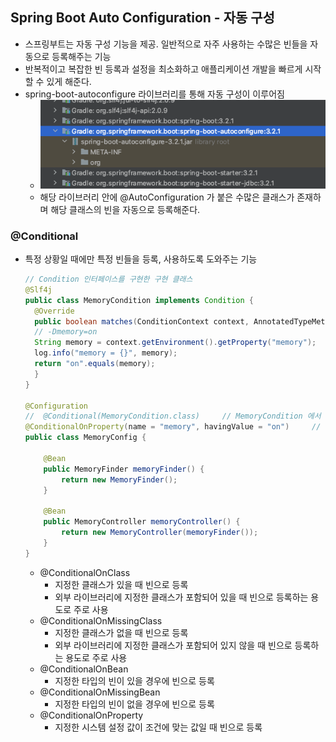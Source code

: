 ## Spring Boot Auto Configuration - 자동 구성
- 스프링부트는 자동 구성 기능을 제공. 일반적으로 자주 사용하는 수많은 빈들을 자동으로 등록해주는 기능
- 반복적이고 복잡한 빈 등록과 설정을 최소화하고 애플리케이션 개발을 빠르게 시작할 수 있게 해준다.
- spring-boot-autoconfigure 라이브러리를 통해 자동 구성이 이루어짐
  - ![spring-boot-autoconfigure.png](imgs/spring-boot-autoconfigure.png)
  - 해당 라이브러리 안에 @AutoConfiguration 가 붙은 수많은 클래스가 존재하며 해당 클래스의 빈을 자동으로 등록해준다.

### @Conditional
- 특정 상황일 때에만 특정 빈들을 등록, 사용하도록 도와주는 기능
  ```java
  // Condition 인터페이스를 구현한 구현 클래스
  @Slf4j
  public class MemoryCondition implements Condition {
    @Override
    public boolean matches(ConditionContext context, AnnotatedTypeMetadata metadata) {
    // -Dmemory=on
    String memory = context.getEnvironment().getProperty("memory");
    log.info("memory = {}", memory);
    return "on".equals(memory);
    }
  }
  
  @Configuration
  //  @Conditional(MemoryCondition.class)     // MemoryCondition 에서 구현한 matches 의 결과가 true 일 때 빈으로 등록됨
  @ConditionalOnProperty(name = "memory", havingValue = "on")     // 시스템설정으로 memory 값이 on 일때 빈으로 등록됨
  public class MemoryConfig {
  
      @Bean
      public MemoryFinder memoryFinder() {
          return new MemoryFinder();
      }
  
      @Bean
      public MemoryController memoryController() {
          return new MemoryController(memoryFinder());
      }
  }
  ```
  - @ConditionalOnClass
    - 지정한 클래스가 있을 때 빈으로 등록
    - 외부 라이브러리에 지정한 클래스가 포함되어 있을 때 빈으로 등록하는 용도로 주로 사용
  - @ConditionalOnMissingClass
    - 지정한 클래스가 없을 때 빈으로 등록
    - 외부 라이브러리에 지정한 클래스가 포함되어 있지 않을 때 빈으로 등록하는 용도로 주로 사용
  - @ConditionalOnBean
    - 지정한 타입의 빈이 있을 경우에 빈으로 등록
  - @ConditionalOnMissingBean
    - 지정한 타입의 빈이 없을 경우에 빈으로 등록
  - @ConditionalOnProperty
    - 지정한 시스템 설정 값이 조건에 맞는 값일 때 빈으로 등록